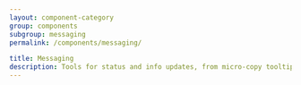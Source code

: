 ```yaml
---
layout: component-category
group: components
subgroup: messaging
permalink: /components/messaging/

title: Messaging
description: Tools for status and info updates, from micro-copy tooltips to high-impact alerts
---
```

